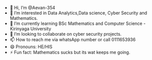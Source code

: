 - 👋 Hi, I’m @Aevan-354
- 👀 I’m interested in Data Analytics,Data science, Cyber Security and Mathematics.
- 🌱 I’m currently learning BSc Mathematics and Computer Science - Kirinyaga University
- 💞️ I’m looking to collaborate on cyber security projects.
- 📫 How to reach me via whatsApp number or call 0111653936
- 😄 Pronouns: HE/HIS
- ⚡ Fun fact: Mathematics sucks but its wat keeps me going.

<!---
Aevan-354/Aevan-354 is a ✨ special ✨ repository because its `README.md` (this file) appears on your GitHub profile.
You can click the Preview link to take a look at your changes.
--->
